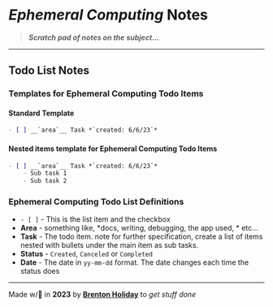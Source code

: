 # *Ephemeral Computing* Notes

> ***Scratch pad of notes on the subject...***

---

## Todo List Notes

### Templates for Ephemeral Computing Todo Items

#### **Standard Template**

```markdown
- [ ] __`area`__ Task *`created: 6/6/23`*
```

#### **Nested items template** for Ephemeral Computing Todo Items

```markdown
- [ ] __`area`__ Task *`created: 6/6/23`*
	- Sub task 1
	- Sub task 2
```

### Ephemeral Computing  Todo List Definitions

- `- [ ]` - This is the list item and the checkbox
- **Area** - something like, *docs, writing, debugging, the app used, * etc…
- **Task** - The todo item. note for further specification, create a list of items nested with bullets under the main item as sub tasks.
- **Status** - `Created`, `Canceled` or `Completed`
- **Date** - The date in `yy-mm-dd` format. The date changes each time the status does

------

Made w/🤍 in __2023__ by __[Brenton Holiday](https://allmylinks.com/8rents)__ to *get stuff done*

